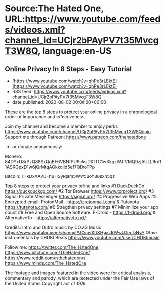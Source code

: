# Source:The Hated One, URL:https://www.youtube.com/feeds/videos.xml?channel_id=UCjr2bPAyPV7t35MvcgT3W8Q, language:en-US

## Online Privacy In 8 Steps - Easy Tutorial
 - [https://www.youtube.com/watch?v=qhPe3rLEktE](https://www.youtube.com/watch?v=qhPe3rLEktE)
 - RSS feed: https://www.youtube.com/feeds/videos.xml?channel_id=UCjr2bPAyPV7t35MvcgT3W8Q
 - date published: 2020-08-02 00:00:00+00:00

These are the top 8 steps to protect your online privacy in a chronological order of importance and effectiveness. 

Join my channel and become a member to enjoy perks https://www.youtube.com/channel/UCjr2bPAyPV7t35MvcgT3W8Q/join
Support me through Patreon: https://www.patreon.com/thehatedone 

- or donate anonymously:

Monero: 84DYxU8rPzQ88SxQqBF6VBNfPU9c5sjDXfTC1wXkgzWJfVMQ9zjAULL6rd11ASRGpxD1w6jQrMtqAGkkqiid5ef7QDroTPp

Bitcoin: 1HkDxXAVDFhBHSyRjam5WW5uoY88sxn5qz

Top 8 steps to protect your privacy online and links
#1 DuckDuckGo https://duckduckgo.com/
#2 Tor Browser https://www.torproject.org/
#3 Signal Private Messenger https://signal.org/
#4 Progressive Web Apps
#5 Encrypted email: ProtonMail - https://protonmail.com/ & Tutanota - https://tutanota.com/
#6 Stregthen privacy settings
#7 Minimilize your app count
#8 Free and Open Source Software: F-Droid - https://f-droid.org/ & AlternativeTo - https://alternativeto.net/

Credits: 
Intro and Outro music by CO.AG Music https://www.youtube.com/channel/UCcavSftXHgxLBWwLDm_bNvA
Other instrumentals by CHUKI Beats https://www.youtube.com/user/CHUKImusic

Follow me:
https://twitter.com/The_HatedOne_
https://www.bitchute.com/TheHatedOne/
https://www.reddit.com/r/thehatedone/
https://www.minds.com/The_HatedOne

The footage and images featured in the video were for critical analysis, commentary and parody, which are protected under the Fair Use laws of the United States Copyright act of 1976.

